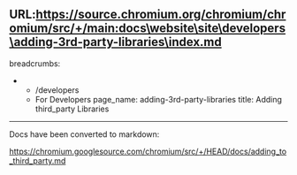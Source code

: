 URL:https://source.chromium.org/chromium/chromium/src/+/main:docs\website\site\developers\adding-3rd-party-libraries\index.md
---
breadcrumbs:
- - /developers
  - For Developers
page_name: adding-3rd-party-libraries
title: Adding third_party Libraries
---

Docs have been converted to markdown:

<https://chromium.googlesource.com/chromium/src/+/HEAD/docs/adding_to_third_party.md>

